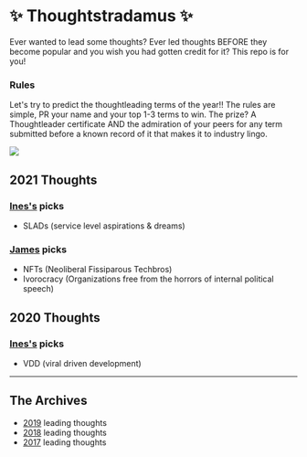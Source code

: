 # :sparkles: Thoughtstradamus :sparkles:

Ever wanted to lead some thoughts? Ever led thoughts BEFORE they become popular and you wish you had gotten credit for it? This repo is for you!

### Rules
Let's try to predict the thoughtleading terms of the year!! The rules are simple, PR your name and your top 1-3 terms to win.
The prize? A Thoughtleader certificate AND the admiration of your peers for any term submitted before a known record of it that makes it to industry lingo.

![](https://media.giphy.com/media/laUY2MuoktHPy/giphy.gif)

## 2021 Thoughts

### [Ines's](https://github.com/randommood) picks
* SLADs (service level aspirations & dreams)

### [James](https://github.com/jamtur01) picks
* NFTs (Neoliberal Fissiparous Techbros)
* Ivorocracy (Organizations free from the horrors of internal political speech)

## 2020 Thoughts

### [Ines's](https://github.com/randommood) picks
* VDD (viral driven development)


---
## The Archives

* [2019](2019_thoughts.md) leading thoughts
* [2018](2018_thoughts.md) leading thoughts
* [2017](2017_thoughts.md) leading thoughts
